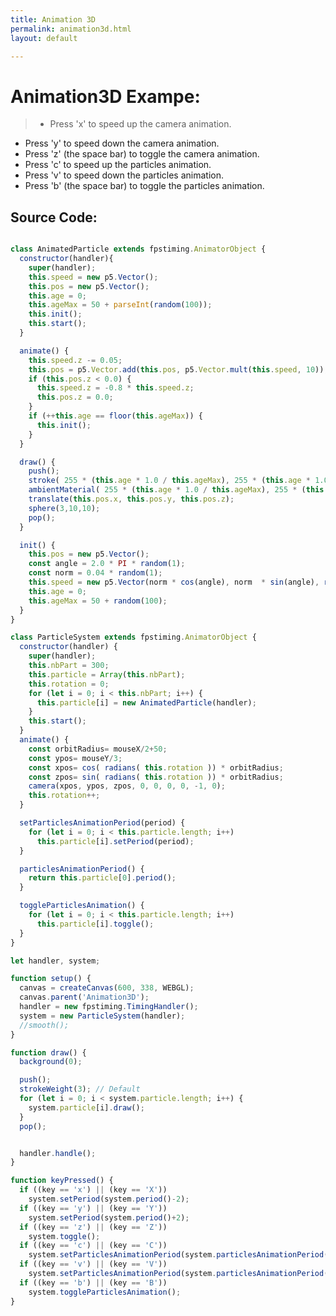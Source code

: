 ```yaml
---
title: Animation 3D
permalink: animation3d.html
layout: default

---
```


# Animation3D Exampe:

>* Press 'x' to speed up the camera animation.
* Press 'y' to speed down the camera animation.
* Press 'z' (the space bar) to toggle the camera animation.
* Press 'c' to speed up the particles animation.
* Press 'v' to speed down the particles animation.
* Press 'b' (the space bar) to toggle the particles animation.

<div id="Animation3D">
<!-- Ellipses sketch will go here! -->  
</div>

## Source Code:

```javascript

class AnimatedParticle extends fpstiming.AnimatorObject {
  constructor(handler){
    super(handler);
    this.speed = new p5.Vector();
    this.pos = new p5.Vector();
    this.age = 0;
    this.ageMax = 50 + parseInt(random(100));
    this.init();
    this.start();
  }

  animate() {
    this.speed.z -= 0.05;
    this.pos = p5.Vector.add(this.pos, p5.Vector.mult(this.speed, 10));
    if (this.pos.z < 0.0) {
      this.speed.z = -0.8 * this.speed.z;
      this.pos.z = 0.0;
    }
    if (++this.age == floor(this.ageMax)) {
      this.init();
    }
  }

  draw() {
    push();
    stroke( 255 * (this.age * 1.0 / this.ageMax), 255 * (this.age * 1.0 / this.ageMax), 255);
    ambientMaterial( 255 * (this.age * 1.0 / this.ageMax), 255 * (this.age * 1.0 / this.ageMax), 255);
    translate(this.pos.x, this.pos.y, this.pos.z);
    sphere(3,10,10);
    pop();
  }

  init() {
    this.pos = new p5.Vector();
    const angle = 2.0 * PI * random(1);
    const norm = 0.04 * random(1);
    this.speed = new p5.Vector(norm * cos(angle), norm  * sin(angle), random(1));
    this.age = 0;
    this.ageMax = 50 + random(100);
  }
}

class ParticleSystem extends fpstiming.AnimatorObject {
  constructor(handler) {
    super(handler);
    this.nbPart = 300;
    this.particle = Array(this.nbPart);
    this.rotation = 0;
    for (let i = 0; i < this.nbPart; i++) {
      this.particle[i] = new AnimatedParticle(handler);
    }
    this.start();
  }
  animate() {
    const orbitRadius= mouseX/2+50;
    const ypos= mouseY/3;
    const xpos= cos( radians( this.rotation )) * orbitRadius;
    const zpos= sin( radians( this.rotation )) * orbitRadius;
    camera(xpos, ypos, zpos, 0, 0, 0, 0, -1, 0);
    this.rotation++;
  }

  setParticlesAnimationPeriod(period) {
    for (let i = 0; i < this.particle.length; i++)
      this.particle[i].setPeriod(period);
  }

  particlesAnimationPeriod() {
    return this.particle[0].period();
  }

  toggleParticlesAnimation() {
    for (let i = 0; i < this.particle.length; i++)
      this.particle[i].toggle();
  }
}

let handler, system;

function setup() {
  canvas = createCanvas(600, 338, WEBGL);
  canvas.parent('Animation3D');
  handler = new fpstiming.TimingHandler();
  system = new ParticleSystem(handler);
  //smooth();
}

function draw() {
  background(0);

  push();
  strokeWeight(3); // Default
  for (let i = 0; i < system.particle.length; i++) {
    system.particle[i].draw();
  }
  pop();


  handler.handle();
}

function keyPressed() {
  if ((key == 'x') || (key == 'X'))
    system.setPeriod(system.period()-2);
  if ((key == 'y') || (key == 'Y'))
    system.setPeriod(system.period()+2);
  if ((key == 'z') || (key == 'Z'))
    system.toggle();
  if ((key == 'c') || (key == 'C'))
    system.setParticlesAnimationPeriod(system.particlesAnimationPeriod()-2);
  if ((key == 'v') || (key == 'V'))
    system.setParticlesAnimationPeriod(system.particlesAnimationPeriod()+2);
  if ((key == 'b') || (key == 'B'))
    system.toggleParticlesAnimation();
}

```

<!-- Javascript Code -->
<!-- Adjust sketch size to 600x338px  -->

<script src="./js/fpstiming.js"></script>
<script src="./js/p5.js"></script>

<script src="./Animation3D/sketch.js"></script>
